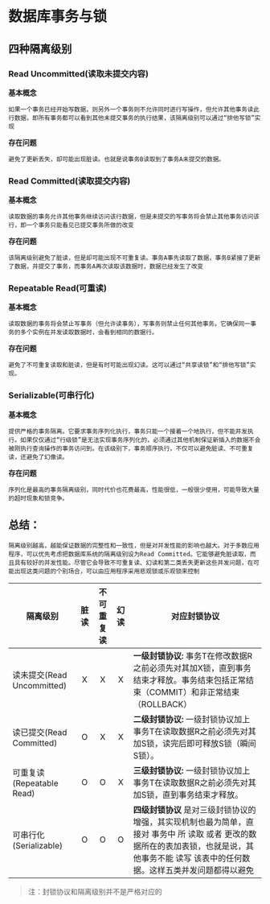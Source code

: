 # 数据库事务与锁

## 四种隔离级别

### Read Uncommitted(读取未提交内容)

**基本概念**

    如果一个事务已经开始写数据，则另外一个事务则不允许同时进行写操作，但允许其他事务读此行数据，即所有事务都可以看到其他未提交事务的执行结果，该隔离级别可以通过“排他写锁”实现

**存在问题** 
    
    避免了更新丢失，却可能出现脏读。也就是说事务B读取到了事务A未提交的数据。

### Read Committed(读取提交内容)

**基本概念**

    读取数据的事务允许其他事务继续访问该行数据，但是未提交的写事务将会禁止其他事务访问该行，即一个事务只能看见已提交事务所做的改变

**存在问题**

    该隔离级别避免了脏读，但是却可能出现不可重复读。事务A事先读取了数据，事务B紧接了更新了数据，并提交了事务，而事务A再次读取该数据时，数据已经发生了改变

### Repeatable Read(可重读)

**基本概念**

    读取数据的事务将会禁止写事务（但允许读事务），写事务则禁止任何其他事务。它确保同一事务的多个实例在并发读取数据时，会看到相同的数据行。

**存在问题**

    避免了不可重复读取和脏读，但是有时可能出现幻读。这可以通过“共享读锁”和“排他写锁”实现。

### Serializable(可串行化)

**基本概念**

    提供严格的事务隔离。它要求事务序列化执行，事务只能一个接着一个地执行，但不能并发执行。如果仅仅通过“行级锁”是无法实现事务序列化的，必须通过其他机制保证新插入的数据不会被刚执行查询操作的事务访问到。在该级别下，事务顺序执行，不仅可以避免脏读、不可重复读，还避免了幻像读。

**存在问题**

    序列化是最高的事务隔离级别，同时代价也花费最高，性能很低，一般很少使用，可能导致大量的超时现象和锁竞争。

## 总结：

    隔离级别越高，越能保证数据的完整性和一致性，但是对并发性能的影响也越大。对于多数应用程序，可以优先考虑把数据库系统的隔离级别设为Read Committed。它能够避免脏读取，而且具有较好的并发性能。尽管它会导致不可重复读、幻读和第二类丢失更新这些并发问题，在可能出现这类问题的个别场合，可以由应用程序采用悲观锁或乐观锁来控制

|   隔离级别|   脏读| 不可重复读|  幻读|     对应封锁协议|
|    -     |   :-: |    :-:   |:-:   |      -         |
|读未提交(Read Uncommitted) |X|X|X|**一级封锁协议:** 事务T在修改数据R之前必须先对其加X锁，直到事务结束才释放。事务结束包括正常结束（COMMIT）和非正常结束（ROLLBACK）|
|读已提交(Read Committed)   |O|X|X|**二级封锁协议:** 一级封锁协议加上事务T在读取数据R之前必须先对其加S锁，读完后即可释放S锁（瞬间S锁）。|
|可重复读(Repeatable Read)  |O|O|X|**三级封锁协议:** 一级封锁协议加上事务T在读取数据R之前必须先对其加S锁，直到事务结束才释放。|
|可串行化(Serializable)     |O|O|O|**四级封锁协议** 是对三级封锁协议的增强，其实现机制也最为简单，直接对 事务中 所 读取 或者 更改的数据所在的表加表锁，也就是说，其他事务不能 读写 该表中的任何数据。这样五类并发问题都得以避免|
>注：封锁协议和隔离级别并不是严格对应的
